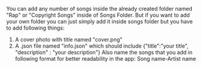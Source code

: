 You can add any number of songs inside the already created folder named "Rap" or "Copyright Songs" inside of Songs Folder.
But if you want to add your own folder you can just simply add it inside songs folder but you have to add following things:
1) A cover photo with title named "cover.png"
2) A .json file named "info.json" which should include {"title":"your title", "description" : "your description"}
Also name the songs that you add in following format for better readability in the app:
     Song name-Artist name
